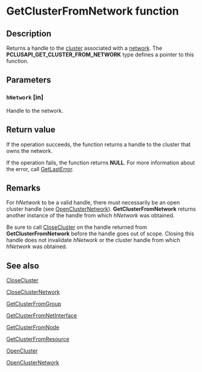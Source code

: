 # GetClusterFromNetwork function

## Description

Returns a handle to the [cluster](https://learn.microsoft.com/previous-versions/windows/desktop/mscs/c-gly) associated with a [network](https://learn.microsoft.com/previous-versions/windows/desktop/mscs/networks). The **PCLUSAPI_GET_CLUSTER_FROM_NETWORK** type defines a pointer to this function.

## Parameters

### `hNetwork` [in]

Handle to the network.

## Return value

If the operation succeeds, the function returns a handle to the cluster that owns the network.

If the operation fails,
the function returns **NULL**. For more information about the error, call [GetLastError](https://learn.microsoft.com/windows/desktop/api/errhandlingapi/nf-errhandlingapi-getlasterror).

## Remarks

For *hNetwork* to be a valid handle, there must necessarily be an open cluster handle (see [OpenClusterNetwork](https://learn.microsoft.com/windows/desktop/api/clusapi/nf-clusapi-openclusternetwork)). **GetClusterFromNetwork** returns another instance of the handle from which *hNetwork* was obtained.

Be sure to call [CloseCluster](https://learn.microsoft.com/windows/desktop/api/clusapi/nf-clusapi-closecluster) on the handle returned from **GetClusterFromNetwork** before the handle goes out of scope. Closing this handle does not invalidate *hNetwork* or the cluster handle from which *hNetwork* was obtained.

## See also

[CloseCluster](https://learn.microsoft.com/windows/desktop/api/clusapi/nf-clusapi-closecluster)

[CloseClusterNetwork](https://learn.microsoft.com/windows/desktop/api/clusapi/nf-clusapi-closeclusternetwork)

[GetClusterFromGroup](https://learn.microsoft.com/windows/desktop/api/clusapi/nf-clusapi-getclusterfromgroup)

[GetClusterFromNetInterface](https://learn.microsoft.com/windows/desktop/api/clusapi/nf-clusapi-getclusterfromnetinterface)

[GetClusterFromNode](https://learn.microsoft.com/windows/desktop/api/clusapi/nf-clusapi-getclusterfromnode)

[GetClusterFromResource](https://learn.microsoft.com/windows/desktop/api/clusapi/nf-clusapi-getclusterfromresource)

[OpenCluster](https://learn.microsoft.com/windows/desktop/api/clusapi/nf-clusapi-opencluster)

[OpenClusterNetwork](https://learn.microsoft.com/windows/desktop/api/clusapi/nf-clusapi-openclusternetwork)
